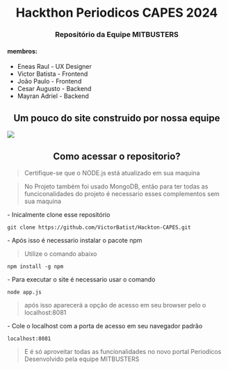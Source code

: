 <h1 align="center" >Hackthon Periodicos CAPES 2024</h1>


<h3 align="center"> Repositório da Equipe MITBUSTERS</h3>

<h4>membros:</h4>
<ul>
<li>Eneas Raul - UX Designer</li>
<li>Victor Batista - Frontend</li>
<li>João Paulo - Frontend</li>
<li>Cesar Augusto - Backend</li>
<li>Mayran Adriel - Backend</li>
</ul>

<h2 align="center">Um pouco do site construido por nossa equipe</h2>

[<img src="./public/assets/video/Periodicos-capes.gif">]()

<h2 align="center">Como acessar o repositorio? </h2>

 > Certifique-se que o NODE.js está atualizado em sua maquina

 > No Projeto também foi usado MongoDB, então para ter todas as funciconalidades do projeto é necessario esses complementos sem sua maquina

 <p> - Inicalmente clone esse repositório</p>

 ```
git clone https://github.com/VictorBatist/Hackton-CAPES.git
 ```

<p> - Após isso é necessario instalar o pacote npm</p>

> Utilize o comando abaixo 

```
npm install -g npm
```

<p> - Para executar o site é necessario usar o comando</p>

```
node app.js
```
>após isso aparecerá a opção de acesso em seu browser pelo o localhost:8081

<p> - Cole o localhost com a porta de acesso em seu navegador padrão</p>

```
localhost:8081
```

> E é só aproveitar todas as funcionalidades no novo portal Periodicos Desenvolvido pela equipe MITBUSTERS